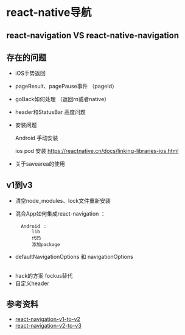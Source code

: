 # react-native导航

## react-navigation VS react-native-navigation

## 存在的问题

* iOS手势返回
* pageResult、pagePause事件 （pageId）
* goBack如何处理 （返回rn或者native）

* header和StatusBar 高度问题

* 安装问题

    Android 手动安装

    ios pod 安装 https://reactnative.cn/docs/linking-libraries-ios.html

* 关于savearea的使用

## v1到v3

* 清空node_modules、lock文件重新安装

* 混合App如何集成react-navigation ： 

        Android ： 
            lib
            代码
            添加package

* defaultNavigationOptions 和 navigationOptions


##

* hack的方案 fockus替代
* 自定义header

## 参考资料

* [react-navigation-v1-to-v2](https://shift.infinite.red/upgrading-from-react-navigation-v1-to-v2-312d932329ba)
* [react-navigation-v2-to-v3](https://medium.com/@snakindiaconsultancy/upgrading-from-react-navigation-v2-to-v3-14f931016a6b)
